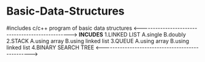 # Basic-Data-Structures
#includes c/c++ program of basic data structures
<------------------------------------------------->
**********************INCUDES**********************
1.LINKED LIST
  A.single
  B.doubly
2.STACK
  A.using array
  B.using linked list
3.QUEUE
  A.using array
  B.using linked list
4.BINARY SEARCH TREE
<------------------------------------------------->
